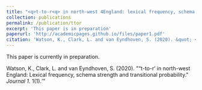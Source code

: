 ```yaml
---
title: "<q>t-to-r<q> in north-west 4England: lexical frequency, schema strength and transitional probability."
collection: publications
permalink: /publication/ttor
excerpt: 'This paper is in preparation'
paperurl: 'http://academicpages.github.io/files/paper1.pdf'
citation: 'Watson, K., Clark, L. and van Eyndhoven, S. (2020). &quot; <q>t-to-r<q> in north-west England: Lexical frequency, schema strength and transitional probability.&quot;.'
---
```

This paper is currently in preparation. 


Watson, K., Clark, L. and van Eyndhoven, S. (2020). "<q>t-to-r<q> in north-west England: Lexical frequency, schema strength and transitional probability." <i>Journal 1</i>. 1(1).
